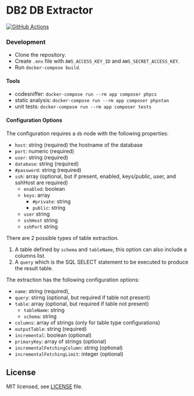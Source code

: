 # DB2 DB Extractor
[![GitHub Actions](https://github.com/keboola/db-extractor-db2/actions/workflows/push.yml/badge.svg)](https://github.com/keboola/db-extractor-db2/actions/workflows/push.yml)

### Development

- Clone the repository.
- Create `.env` file with `AWS_ACCESS_KEY_ID` and `AWS_SECRET_ACCESS_KEY`.
- Run `docker-compose build`.

#### Tools

- codesniffer: `docker-compose run --rm app composer phpcs` 
- static analysis: `docker-compose run --rm app composer phpstan`
- unit tests: `docker-compose run --rm app composer tests`

#### Configuration Options

The configuration requires a `db` node with the following properties: 

- `host`: string (required) the hostname of the database
- `port`: numeric (required)
- `user`: string (required)
- `database`: string (required)
- `#password`: string (required)
- `ssh`: array (optional, but if present, enabled, keys/public, user, and sshHost are required)
  - `enabled`: boolean 
  - `keys`: array 
    - `#private`: string
    - `public`: string                
  - `user` string
  - `sshHost` string
  - `sshPort` string
   
There are 2 possible types of table extraction.  
1. A table defined by `schema` and `tableName`, this option can also include a columns list.
2. A `query` which is the SQL SELECT statement to be executed to produce the result table.

The extraction has the following configuration options:

- `name`: string (required),
- `query`: stirng (optional, but required if table not present)
- `table`: array (optional, but required if table not present)
  - `tableName`: string
  - `schema`: string
- `columns`: array of strings (only for table type configurations)
- `outputTable`: string (required)
- `incremental`: boolean (optional)
- `primaryKey`: array of strings (optional)
- `incrementalFetchingColumn`: string (optional)
- `incrementalFetchingLimit`: integer (optional)

## License

MIT licensed, see [LICENSE](./LICENSE) file.
